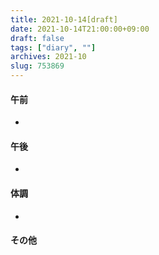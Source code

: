 ```yaml
---
title: 2021-10-14[draft]
date: 2021-10-14T21:00:00+09:00
draft: false
tags: ["diary", ""]
archives: 2021-10
slug: 753869
---
```

#### 午前
- 
#### 午後
- 
#### 体調
- 
#### その他